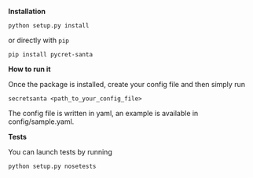 **Installation**

    python setup.py install

or directly with `pip`

    pip install pycret-santa


**How to run it**

Once the package is installed, create your config file and then simply run

    secretsanta <path_to_your_config_file>

The config file is written in yaml, an example is available in config/sample.yaml.


**Tests**

You can launch tests by running

    python setup.py nosetests

